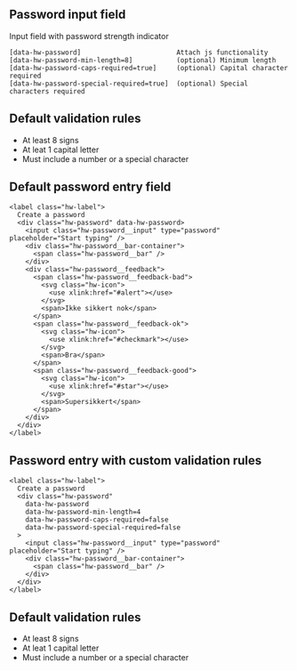 ## Password input field

Input field with password strength indicator

```code
[data-hw-password]                        Attach js functionality
[data-hw-password-min-length=8]           (optional) Minimum length
[data-hw-password-caps-required=true]     (optional) Capital character required
[data-hw-password-special-required=true]  (optional) Special characters required
```

## Default validation rules

- At least 8 signs
- At leat 1 capital letter
- Must include a number or a special character

## Default password entry field

```html|span-3
<label class="hw-label">
  Create a password
  <div class="hw-password" data-hw-password>
    <input class="hw-password__input" type="password" placeholder="Start typing" />
    <div class="hw-password__bar-container">
      <span class="hw-password__bar" />
    </div>
    <div class="hw-password__feedback">
      <span class="hw-password__feedback-bad">
        <svg class="hw-icon">
          <use xlink:href="#alert"></use>
        </svg>
        <span>Ikke sikkert nok</span>
      </span>
      <span class="hw-password__feedback-ok">
        <svg class="hw-icon">
          <use xlink:href="#checkmark"></use>
        </svg>
        <span>Bra</span>
      </span>
      <span class="hw-password__feedback-good">
        <svg class="hw-icon">
          <use xlink:href="#star"></use>
        </svg>
        <span>Supersikkert</span>
      </span>
    </div>
  </div>
</label>
```

## Password entry with custom validation rules

```html|span-3
<label class="hw-label">
  Create a password
  <div class="hw-password"
    data-hw-password
    data-hw-password-min-length=4
    data-hw-password-caps-required=false
    data-hw-password-special-required=false
  >
    <input class="hw-password__input" type="password" placeholder="Start typing" />
    <div class="hw-password__bar-container">
      <span class="hw-password__bar" />
    </div>
  </div>
</label>
```

## Default validation rules

- At least 8 signs
- At leat 1 capital letter
- Must include a number or a special character
